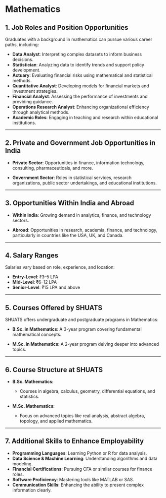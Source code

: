 # Mathematics


## 1. Job Roles and Position Opportunities

Graduates with a background in mathematics can pursue various career paths, including:

- **Data Analyst**: Interpreting complex datasets to inform business decisions.
- **Statistician**: Analyzing data to identify trends and support policy development.
- **Actuary**: Evaluating financial risks using mathematical and statistical methods.
- **Quantitative Analyst**: Developing models for financial markets and investment strategies.
- **Financial Analyst**: Assessing the performance of investments and providing guidance.
- **Operations Research Analyst**: Enhancing organizational efficiency through analytical methods.
- **Academic Roles**: Engaging in teaching and research within educational institutions.

---

## 2. Private and Government Job Opportunities in India

- **Private Sector**: Opportunities in finance, information technology, consulting, pharmaceuticals, and more.

- **Government Sector**: Roles in statistical services, research organizations, public sector undertakings, and educational institutions.

---

## 3. Opportunities Within India and Abroad

- **Within India**: Growing demand in analytics, finance, and technology sectors.

- **Abroad**: Opportunities in research, academia, finance, and technology, particularly in countries like the USA, UK, and Canada.

---

## 4. Salary Ranges

Salaries vary based on role, experience, and location:

- **Entry-Level**: ₹3–5 LPA
- **Mid-Level**: ₹6–12 LPA
- **Senior-Level**: ₹15 LPA and above

---

## 5. Courses Offered by SHUATS

SHUATS offers undergraduate and postgraduate programs in Mathematics:

- **B.Sc. in Mathematics**: A 3-year program covering fundamental mathematical concepts.

- **M.Sc. in Mathematics**: A 2-year program delving deeper into advanced topics.

---

## 6. Course Structure at SHUATS

- **B.Sc. Mathematics**:

  - Courses in algebra, calculus, geometry, differential equations, and statistics.

- **M.Sc. Mathematics**:

  - Focus on advanced topics like real analysis, abstract algebra, topology, and applied mathematics.

---

## 7. Additional Skills to Enhance Employability

- **Programming Languages**: Learning Python or R for data analysis.
- **Data Science & Machine Learning**: Understanding algorithms and data modeling.
- **Financial Certifications**: Pursuing CFA or similar courses for finance roles.
- **Software Proficiency**: Mastering tools like MATLAB or SAS.
- **Communication Skills**: Enhancing the ability to present complex information clearly.